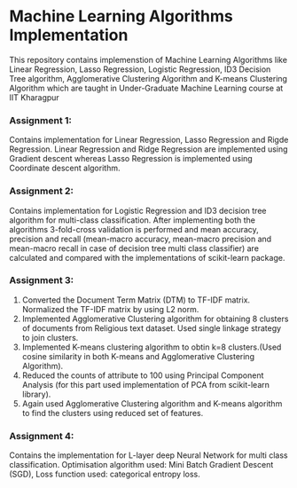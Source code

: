 # Machine Learning Algorithms Implementation
This repository contains implemenstion of Machine Learning Algorithms like Linear Regression, Lasso Regression, Logistic Regression, ID3 Decision Tree algorithm, Agglomerative Clustering Algorithm and K-means Clustering Algorithm which are taught in Under-Graduate Machine Learning course at IIT Kharagpur
### Assignment 1:
Contains implementation for Linear Regression, Lasso Regression and Rigde Regression. Linear Regression and Ridge Regression are implemented using Gradient descent whereas Lasso Regression is implemented using Coordinate descent algorithm. 
### Assignment 2:
Contains implementation for Logistic Regression and ID3 decision tree algorithm for multi-class classification. After implementing both the algorithms 3-fold-cross validation is performed and mean accuracy, precision and recall (mean-macro accuracy, mean-macro precision and mean-macro recall in case of decision tree multi class classifier) are calculated and compared with the implementations of scikit-learn package.
### Assignment 3:
1. Converted the Document Term Matrix (DTM) to TF-IDF matrix. Normalized the TF-IDF matrix by using L2 norm.
2. Implemented Agglomerative Clustering algorithm for obtaining 8 clusters of documents from Religious text dataset. Used single linkage strategy to join clusters.
3. Implemented K-means clustering algorithm to obtin k=8 clusters.(Used cosine similarity in both K-means and Agglomerative Clustering Algorithm). 
4. Reduced the counts of attribute to 100 using Principal Component Analysis (for this part used implementation of PCA from scikit-learn library).
5. Again used Agglomerative Clustering algorithm and K-means algorithm to find the clusters using reduced set of features.
### Assignment 4:
Contains the implementation for L-layer deep Neural Network for multi class classification. Optimisation algorithm used: Mini Batch Gradient Descent (SGD), Loss function used: categorical entropy loss.
